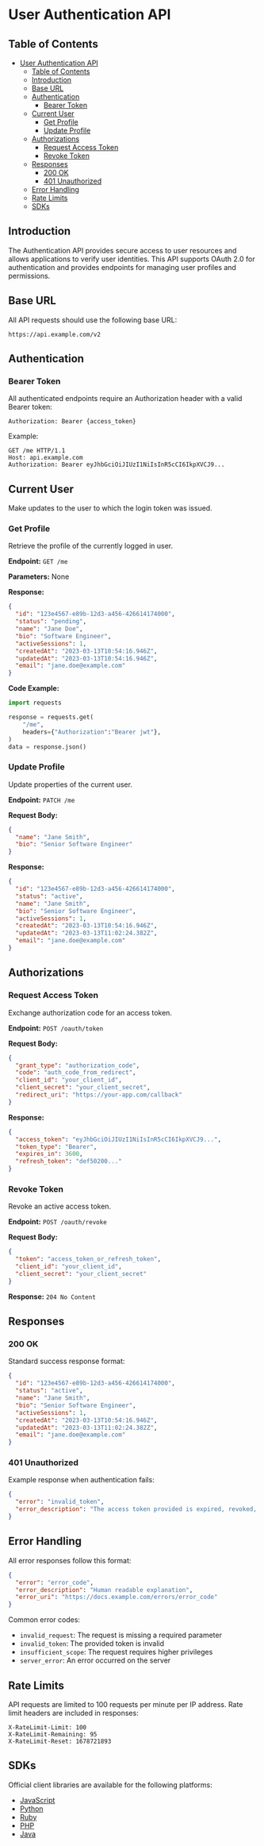 # User Authentication API

## Table of Contents
- [User Authentication API](#user-authentication-api)
  - [Table of Contents](#table-of-contents)
  - [Introduction](#introduction)
  - [Base URL](#base-url)
  - [Authentication](#authentication)
    - [Bearer Token](#bearer-token)
  - [Current User](#current-user)
    - [Get Profile](#get-profile)
    - [Update Profile](#update-profile)
  - [Authorizations](#authorizations)
    - [Request Access Token](#request-access-token)
    - [Revoke Token](#revoke-token)
  - [Responses](#responses)
    - [200 OK](#200-ok)
    - [401 Unauthorized](#401-unauthorized)
  - [Error Handling](#error-handling)
  - [Rate Limits](#rate-limits)
  - [SDKs](#sdks)

## Introduction

The Authentication API provides secure access to user resources and allows applications to verify user identities. This API supports OAuth 2.0 for authentication and provides endpoints for managing user profiles and permissions.

## Base URL

All API requests should use the following base URL:

```
https://api.example.com/v2
```

## Authentication

### Bearer Token

All authenticated endpoints require an Authorization header with a valid Bearer token:

```
Authorization: Bearer {access_token}
```

Example:

```http
GET /me HTTP/1.1
Host: api.example.com
Authorization: Bearer eyJhbGciOiJIUzI1NiIsInR5cCI6IkpXVCJ9...
```

## Current User

Make updates to the user to which the login token was issued.

### Get Profile

Retrieve the profile of the currently logged in user.

**Endpoint:** `GET /me`

**Parameters:** None

**Response:**

```json
{
  "id": "123e4567-e89b-12d3-a456-426614174000",
  "status": "pending",
  "name": "Jane Doe",
  "bio": "Software Engineer",
  "activeSessions": 1,
  "createdAt": "2023-03-13T10:54:16.946Z",
  "updatedAt": "2023-03-13T10:54:16.946Z",
  "email": "jane.doe@example.com"
}
```

**Code Example:**

```python
import requests

response = requests.get(
    "/me",
    headers={"Authorization":"Bearer jwt"},
)
data = response.json()
```

### Update Profile

Update properties of the current user.

**Endpoint:** `PATCH /me`

**Request Body:**

```json
{
  "name": "Jane Smith",
  "bio": "Senior Software Engineer"
}
```

**Response:**

```json
{
  "id": "123e4567-e89b-12d3-a456-426614174000",
  "status": "active",
  "name": "Jane Smith",
  "bio": "Senior Software Engineer",
  "activeSessions": 1,
  "createdAt": "2023-03-13T10:54:16.946Z",
  "updatedAt": "2023-03-13T11:02:24.382Z",
  "email": "jane.doe@example.com"
}
```

## Authorizations

### Request Access Token

Exchange authorization code for an access token.

**Endpoint:** `POST /oauth/token`

**Request Body:**

```json
{
  "grant_type": "authorization_code",
  "code": "auth_code_from_redirect",
  "client_id": "your_client_id",
  "client_secret": "your_client_secret",
  "redirect_uri": "https://your-app.com/callback"
}
```

**Response:**

```json
{
  "access_token": "eyJhbGciOiJIUzI1NiIsInR5cCI6IkpXVCJ9...",
  "token_type": "Bearer",
  "expires_in": 3600,
  "refresh_token": "def50200..."
}
```

### Revoke Token

Revoke an active access token.

**Endpoint:** `POST /oauth/revoke`

**Request Body:**

```json
{
  "token": "access_token_or_refresh_token",
  "client_id": "your_client_id",
  "client_secret": "your_client_secret"
}
```

**Response:** `204 No Content`

## Responses

### 200 OK

Standard success response format:

```json
{
  "id": "123e4567-e89b-12d3-a456-426614174000",
  "status": "active",
  "name": "Jane Smith",
  "bio": "Senior Software Engineer",
  "activeSessions": 1,
  "createdAt": "2023-03-13T10:54:16.946Z",
  "updatedAt": "2023-03-13T11:02:24.382Z",
  "email": "jane.doe@example.com"
}
```

### 401 Unauthorized

Example response when authentication fails:

```json
{
  "error": "invalid_token",
  "error_description": "The access token provided is expired, revoked, or invalid"
}
```

## Error Handling

All error responses follow this format:

```json
{
  "error": "error_code",
  "error_description": "Human readable explanation",
  "error_uri": "https://docs.example.com/errors/error_code"
}
```

Common error codes:
- `invalid_request`: The request is missing a required parameter
- `invalid_token`: The provided token is invalid
- `insufficient_scope`: The request requires higher privileges
- `server_error`: An error occurred on the server

## Rate Limits

API requests are limited to 100 requests per minute per IP address. Rate limit headers are included in responses:

```
X-RateLimit-Limit: 100
X-RateLimit-Remaining: 95
X-RateLimit-Reset: 1678721893
```

## SDKs

Official client libraries are available for the following platforms:
- [JavaScript](javascript:void(0))
- [Python](javascript:void(0))
- [Ruby](javascript:void(0))
- [PHP](javascript:void(0))
- [Java](javascript:void(0))